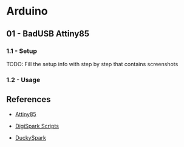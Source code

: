 # Arduino

## 01 - BadUSB Attiny85

### 1.1 - Setup

TODO: Fill the setup info with step by step that contains screenshots

### 1.2 - Usage



## References

- [Attiny85](https://github.com/MTK911/Attiny85)

- [DigiSpark Scripts](https://github.com/CedArctic/DigiSpark-Scripts)

- [DuckySpark](https://github.com/toxydose/Duckyspark)